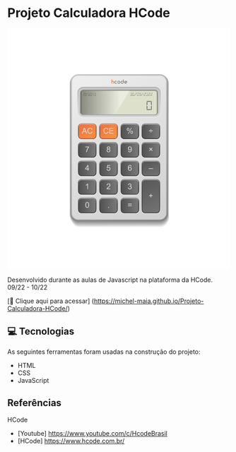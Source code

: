 # Projeto Calculadora HCode

![preview](./.github/preview.png) 


Desenvolvido durante as aulas de Javascript na plataforma da HCode. 09/22 - 10/22


[🔗 Clique aqui para acessar] (https://michel-maia.github.io/Projeto-Calculadora-HCode/)


## 💻 Tecnologias

As seguintes ferramentas foram usadas na construção do projeto:

- HTML
- CSS
- JavaScript


## Referências 
HCode

- [Youtube] https://www.youtube.com/c/HcodeBrasil
- [HCode] https://www.hcode.com.br/



